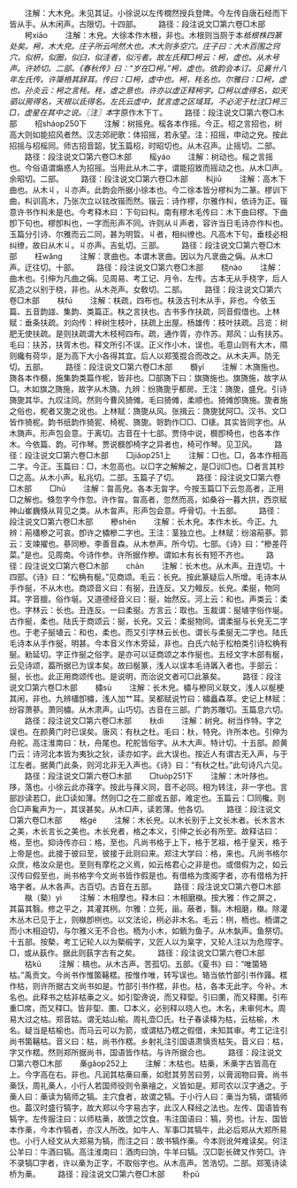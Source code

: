<!-- { "loadSidebar": true } -->
　　注解：大木皃。未见其证。小徐说以左传橌然授兵登陴。今左传自唐石经而下皆从手。从木闲声。古限切。十四部。
　　路径：段注说文□第六卷□木部
　　枵xiāo
　　注解：木皃。大徐本作木根，非也。木根则当厕于本*柢根株四篆处矣。枵，木大皃。庄子所云呺然大也。木大则多空穴。庄子曰：大木百围之窍穴，似枅，似圈，似臼，似洼者，似污者。故左氏释□枵云：枵，虚也。从木号声。许娇切。二部。《春秋传》曰：“岁在□枵。”枵，虚也。依韵会本订。见襄卄八年左氏传。许檃桰其辞耳。传曰：□枵，虚中也。枵，秏名也。尔雅曰：□枵，虚也。孙炎云：枵之言秏。秏，虚之意也。许亦以虚正释枵字。□枵以虚得名，如天驷以房得名，天根以氐得名。左氏云虚中，犹言虚之区域耳。不必泥于杜注□枵三□，虚星在其中之说。〖注〗本*字原作木下丅。
　　路径：段注说文□第六卷□木部
　　柖sháop250下
　　注解：树摇皃。榣各本作摇。今正。柖之言招也，树高大则如能招风者然。汉志郊祀歌：体招摇，若永望。注：招摇，申动之皃。按此招摇与柖榣同。师古招音韶，犹玉篇柖，时昭切也。从木召声。止摇切。二部。
　　路径：段注说文□第六卷□木部
　　榣yáo
　　注解：树动也。榣之言摇也。今俗语谓煽惑人为招摇。当用此从木二字，谓能招致而摇动之也。从木□声。余昭切。二部。
　　路径：段注说文□第六卷□木部
　　朻jiū
　　注解：高木下曲也。从木丩，丩亦声。此韵会所据小徐本也。今二徐本皆分樛朻为二篆。樛训下曲，朻训高木，乃张次立以铉改锴而然。锴云：诗作樛，尔雅作朻，依诗为正。锴意许书作朻未是也。今考释木曰：下句曰朻。南有樛木毛传曰：木下曲曰樛。下曲卽下句也。樛卽朻也，一字而形声不同。许则从丩声者，容许当日毛诗亦作朻也。玉篇分引诗、尔雅而云二同，甚为明晢。丩者，相纠缭也。凡高木下句，垂枝必相纠缭，故曰从木丩。丩亦声。吉虬切。三部。
　　路径：段注说文□第六卷□木部
　　枉wǎnɡ
　　注解：衺曲也。本谓木衺曲。因以为凡衺曲之偁。从木□声。迂往切。十部。
　　路径：段注说文□第六卷□木部
　　桡nào
　　注解：曲木也。引伸为凡曲之偁。见周易、考工记、月令、左传。古本无从手桡字，后人肊造之以别于桡，非也。从木尧声。女敎切。二部。
　　路径：段注说文□第六卷□木部
　　枎fú
　　注解：枎疏，四布也。枎汲古刊木从手，非也。今依玉篇、五音韵諩、集韵、类篇正。枎之言扶也。古书多作扶疏，同音假借也。上林赋：垂条扶疏。刘向传：梓树生枝叶，扶疏上出屋。杨雄传：枝叶扶疏。吕览：树肥无使扶疏。是则扶疏谓大木枝柯四布。疏，通作胥，亦作苏。郑风：山有扶苏。毛曰：扶苏，扶胥木也。释文所引不误。正义作小木，误也。毛意山则有大木，隰则纔有荷华，是为高下大小各得其宜。后人以郑笺掍合而改之。从木夫声。防无切。五部。
　　路径：段注说文□第六卷□木部
　　檹yī
　　注解：木旖施也。旖各本作檹，施集韵类篇作柅，皆非也。□部旖下曰：旗旖施也。旗旖施，故字从□。木如旗之旖施，故字从木旖。九辨：纷旖旎乎都房。王注：旖旎，盛皃。引诗旖旎其华。九叹注同。然则今曹风猗傩。毛曰猗傩，柔顺也。猗傩卽旖施。旎者施之俗也，柅者又旎之讹也。上林赋：旖旎从风。张揖云：旖旎犹阿□。汉书、文□皆作猗柅。韵书纸韵作猗狔、椅柅、旖旎。哿韵作□□、□橠。其实皆同字也。从木旖声。形声包会意。于离切。古音在十七部。贾侍中说，檹卽椅也，也各本作木。今依篇、韵。可作琴。贾说檹卽椅字之异者也，椅可作琴。见卫风。
　　路径：段注说文□第六卷□木部
　　□jiǎop251上
　　注解：□也。□，各本作相高二字。今正。玉篇曰：□，木忽高也。以□字之解解之，是□训□也。□者言其杪□之高。从木小声。私兆切。二部。玉篇子了切。
　　路径：段注说文□第六卷□木部
　　□hū
　　注解：曶高皃。各本无曶字。今按玉篇□下云忽高者，正用□之解也。倏忽字今作忽。许作曶。曶高者，忽然而高，如桑谷一暮大拱，西京赋神山崔巍倏从背见之类。从木曶声。形声包会意。呼骨切。十五部。
　　路径：段注说文□第六卷□木部
　　槮shēn
　　注解：长木皃。本作木长。今正。九辨：萷櫹槮之可哀。卽许之橚槮二字也。王注：茎独立也。上林赋：纷溶萷蔘。郭云：支竦擢也。蔘同槮。李善音森。从木参声。所今切。七部。《诗》曰：“槮差荇菜。”是也。见周南。今诗作参。许所据作槮。谓如木有长有短不齐也。
　　路径：段注说文□第六卷□木部
　　chān
　　注解：长木也。从木声。丑连切。十四部。《诗》曰：“松桷有梴。”见商颂。毛云：长皃。按此篆疑后人所增。毛诗本从手作挻，不从木也。商颂音义曰：有挻，丑连反。又力鳣反。长皃。柔挻，物同耳。字音膻。俗作埏。又道德经音义曰：挻，始然反。河上云：和也。声类云：柔也。字林云：长也。丑连反。一曰柔挻。方言云：取也。玉裁谓：挻埴字俗作埏。古作挻，柔也。陆氏于商颂云：挻，长皃。又云：柔挻物同。谓柔挻与长皃无二字也。于老子挻埴云：和也，柔也。而又引字林云长也。谓长与柔挻无二字也。陆氏毛诗本从手作挻，明甚。今本音义作木旁延，非也。白氏六帖于松柏类引诗松桷有挻。勑延切。字正作挻之俗字。是亦可以证商颂之本作挻也。五经文字木部有梴，云见诗颂，葢所据已为误本矣。故曰梴篆，浅人以误本毛诗羼入者也。手部云：挻，长也。此正用商颂传也。是说明，而治说文者可□此篆矣。
　　路径：段注说文□第六卷□木部
　　橚sù
　　注解：长木皃。橚与槮同义联文，浅人以梴梗其闲，非也。九辨櫹卽橚，浅人加艹耳。吴都赋说竹曰：橚矗森萃。史记上林赋：纷容萧蔘。萧同橚。从木肃声。山巧切。古音在三部。广韵苏雕切。玉篇息六切。
　　路径：段注说文□第六卷□木部
　　杕dì
　　注解：树皃。树当作特。字之误也。在颜黄门时已误矣。唐风：有杕之杜。毛曰：杕，特皃。许所本也。引伸为舟舵。高注淮南曰：杕，舟尾也。柁舵皆俗字。从木大声。特计切。十五部。颜黄门云：诗河北本皆为夷狄之狄，读亦如字。此大误也。按近人有谓古无入声，与于江左者。据黄门此条，则河北非无入声也。《诗》曰：“有杕之杜。”此句诗凡六见。
　　路径：段注说文□第六卷□木部
　　□tuòp251下
　　注解：木叶陊也。陊，落也。小徐云此亦萚字。按此与萚义同，音不必同。相为转注，非一字也。言部訬读若□，此□读如薄。然则□之在二部或五部，难定也。玉篇云：□同欃。则合□声毚声为一，其误甚矣。从木□声，读若薄。他各切。
　　路径：段注说文□第六卷□木部
　　格ɡé
　　注解：木长皃。以木长别于上文长木者。长木言木之美，木长言长之美也。木长皃者，格之本义，引伸之长必有所至。故释诂曰：格，至也。抑诗传亦曰：格，至也。凡尚书格于上下，格于艺祖，格于皇天，格于上帝是也。此接于彼曰至，彼接于此则曰来。郑注大学曰：格，来也。凡尚书格尔众庶，格汝众是也。至则有摩杚之义焉，如云格君心之非是也。或借假为之，如云汉传曰假至也，尚书格字今文尚书皆作假是也。有借格为庋阁字者，亦有借格为扞垎字者。从木各声。古百切。古音在五部。
　　路径：段注说文□第六卷□木部
　　槸（槷）yì
　　注解：木相摩也。释木曰：木相磨槸。按大雅：作之屏之，其菑其翳。修之平之，其灌其栵。尔雅：立死，甾。蔽者，翳。木相磨，槸。除灌木丛木已见于上，则槸卽栵也。以文法论，栵必非木名。毛云：栵，栭也。栭谓之而小木相迫切，与尔雅义无不合也。栭为小木，如鲕为鱼子。从木埶声。鱼祭切。十五部。按槷，考工记轮人以为槷榝字，又匠人以为臬字，又轮人注以为危陧字。□，或从蓺作。据此则蓺字古有之矣。
　　路径：段注说文□第六卷□木部
　　枯kū
　　注解：槁也。从木古声。苦孤切。五部。《夏书》曰：“唯箘辂枯。”禹贡文。今尚书作惟箘簵楛。按惟作唯，转写误也。辂当依竹部引书作簬。楛作枯，则许所据古文尚书如是。竹部引书作楛，非也。枯，各本无此字。今补。木名也。此释书之枯非枯槀之义。如引堲谗说，而又释堲。引曰圛，而又释圛。引布重□席，而又释□。皆非堲、圛、□本义，必别释以晓人也。木名，未审何木。周易大过之枯。郑音姑。谓无姑山榆。周礼壶□氏。杜子春读橭为枯，云枯榆，木名。疑当是枯榆也。而马云可以为箭，或谓枯乃楛之假借，未知其审。考工记注引尚书箘簵枯。音义曰：枯，尚书作楛。乡射礼注引国语肃愼贡枯矢。音义曰：枯，字又作楛。然则郑所据尚书，国语皆作枯。与许所据合也。
　　路径：段注说文□第六卷□木部
　　槀ɡǎop252上
　　注解：木枯也。枯槀，禾槀字古皆高在上。今字高在右。非也。凡润其枯槀曰槀，如慰其劳苦曰劳，以膏润物曰膏。尚书槀饫，周礼槀人，小行人若国师役则令槀禬之，义皆如是。郑司农以汉字通之。于槀人曰：槀读为犒师之犒。主穴食者，故谓之犒。于小行人曰：槀当为犒，谓犒师也。葢汉时盛行犒字，故大郑以今字易古字，此汉人释经之法也。左传、国语皆有犒字。左传服注曰：以师枯槀，故馈之饮食。韦注国语曰：犒，劳也。计左、国皆本作槀，今本作犒者，亦汉人所改。如牛人、军事□其犒牛，此必后郑从大郑所易也。小行人经文从大郑易为犒，而注之曰：故书犒作槀。今本则讹舛难读矣。何注公羊曰：牛酒曰犒。高注淮南曰：酒肉曰饷，牛羊曰犒。汉□彰长碑又作劳□。许不录犒□字者，许以槀为正字，不取俗字也。从木高声。苦浩切。二部。郑笺诗读桥为槀。
　　路径：段注说文□第六卷□木部
　　朴pǔ
